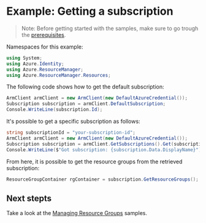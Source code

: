 # Example: Getting a subscription

>Note: Before getting started with the samples, make sure to go trough the [prerequisites](https://github.com/Azure/azure-sdk-for-net/tree/main/sdk/resourcemanager/Azure.ResourceManager#prerequisites).

Namespaces for this example:
```C# Snippet:Hello_World_Namespaces
using System;
using Azure.Identity;
using Azure.ResourceManager;
using Azure.ResourceManager.Resources;
```

The following code shows how to get the default subscription:

```C# Snippet:Hello_World_DefaultSubscription
ArmClient armClient = new ArmClient(new DefaultAzureCredential());
Subscription subscription = armClient.DefaultSubscription;
Console.WriteLine(subscription.Id);
```

It's possible to get a specific subscription as follows:

```C# Snippet:Hello_World_SpecificSubscription
string subscriptionId = "your-subscription-id";
ArmClient armClient = new ArmClient(new DefaultAzureCredential());
Subscription subscription = armClient.GetSubscriptions().Get(subscriptionId);
Console.WriteLine($"Got subscription: {subscription.Data.DisplayName}");
```

From here, it is possible to get the resource groups from the retrieved subscription:

```C# Snippet:Hello_World_ResourceGroupContainer
ResourceGroupContainer rgContainer = subscription.GetResourceGroups();
```

## Next stepts
Take a look at the [Managing Resource Groups](https://github.com/Azure/azure-sdk-for-net/blob/main/sdk/resourcemanager/Azure.ResourceManager/samples/Sample2_ManagingResourceGroups.md) samples.
